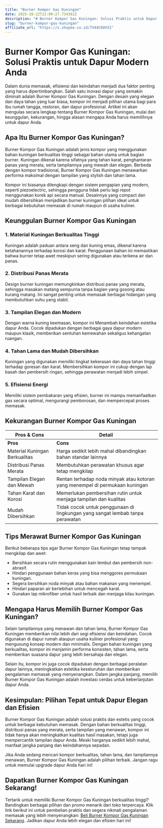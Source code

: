 ```yaml
---
title: "Burner Kompor Gas Kuningan"
date: 2025-10-22T22:09:27.734382Z
description: "# Burner Kompor Gas Kuningan: Solusi Praktis untuk Dapur Modern Anda..."
slug: "burner-kompor-gas-kuningan"
affiliate_url: "https://s.shopee.co.id/7V44C68VX2"
---
```

# Burner Kompor Gas Kuningan: Solusi Praktis untuk Dapur Modern Anda

Dalam dunia memasak, efisiensi dan keindahan menjadi dua faktor penting yang harus dipertimbangkan. Salah satu inovasi dapur yang semakin diminati adalah Burner Kompor Gas Kuningan. Dengan desain yang elegan dan daya tahan yang luar biasa, kompor ini menjadi pilihan utama bagi para ibu rumah tangga, restoran, dan dapur profesional. Artikel ini akan mengulas secara lengkap tentang Burner Kompor Gas Kuningan, mulai dari keunggulan, kekurangan, hingga alasan mengapa Anda harus memilihnya untuk dapur Anda.

## Apa Itu Burner Kompor Gas Kuningan?

Burner Kompor Gas Kuningan adalah jenis kompor yang menggunakan bahan kuningan berkualitas tinggi sebagai bahan utama untuk bagian burner. Kuningan dikenal karena sifatnya yang tahan karat, penghantaran panas yang merata, serta tampilannya yang mewah dan elegan. Berbeda dengan kompor tradisional, Burner Kompor Gas Kuningan menawarkan performa maksimal dengan tampilan yang stylish dan tahan lama.

Kompor ini biasanya dilengkapi dengan sistem pengapian yang modern, seperti piezoelectric, sehingga pengguna tidak perlu lagi repot menggunakan korek api secara manual. Desainnya yang compact dan mudah dibersihkan menjadikan burner kuningan pilihan ideal untuk berbagai kebutuhan memasak di rumah maupun di usaha kuliner.

## Keunggulan Burner Kompor Gas Kuningan

### 1. Material Kuningan Berkualitas Tinggi

Kuningan adalah paduan antara seng dan kuning emas, dikenal karena ketahanannya terhadap korosi dan karat. Penggunaan bahan ini memastikan bahwa burner tetap awet meskipun sering digunakan atau terkena air dan panas.

### 2. Distribusi Panas Merata

Design burner kuningan memungkinkan distribusi panas yang merata, sehingga masakan matang sempurna tanpa bagian yang gosong atau kurang matang. Ini sangat penting untuk memasak berbagai hidangan yang membutuhkan suhu yang stabil.

### 3. Tampilan Elegan dan Modern

Dengan warna kuning keemasan, kompor ini Menambah keindahan estetika dapur Anda. Cocok dipadukan dengan berbagai gaya dapur modern maupun klasik, memberikan sentuhan kemewahan sekaligus kehangatan ruangan.

### 4. Tahan Lama dan Mudah Dibersihkan

Kuningan yang digunakan memiliki tingkat kekerasan dan daya tahan tinggi terhadap goresan dan karat. Membersihkan kompor ini cukup dengan lap basah dan pembersih ringan, sehingga perawatan menjadi lebih simpel.

### 5. Efisiensi Energi

Memiliki sistem pembakaran yang efisien, burner ini mampu memanfaatkan gas secara optimal, mengurangi pemborosan, dan mempercepat proses memasak.

## Kekurangan Burner Kompor Gas Kuningan

| **Pros & Cons** | **Detail** |
|-----------------|--------------|
| **Pros** | **Cons** |
| Material Kuningan Berkualitas | Harga sedikit lebih mahal dibandingkan bahan standar lainnya |
| Distribusi Panas Merata | Membutuhkan perawatan khusus agar tetap mengkilap |
| Tampilan Elegan dan Mewah | Rentan terhadap noda minyak atau kotoran yang menempel di permukaan kuningan |
| Tahan Karat dan Korosi | Memerlukan pembersihan rutin untuk menjaga tampilan dan kualitas |
| Mudah Dibersihkan | Tidak cocok untuk penggunaan di lingkungan yang sangat lembab tanpa perawatan |

## Tips Merawat Burner Kompor Gas Kuningan

Berikut beberapa tips agar Burner Kompor Gas Kuningan tetap tampak mengkilap dan awet:

- Bersihkan secara rutin menggunakan kain lembut dan pembersih non-abrasif.
- Hindari penggunaan bahan keras yang bisa menggores permukaan kuningan.
- Segera bersihkan noda minyak atau bahan makanan yang menempel.
- Hindari paparan air berlebihan untuk mencegah karat.
- Gunakan lap mikrofiber untuk hasil terbaik dan menjaga kilau kuningan.

## Mengapa Harus Memilih Burner Kompor Gas Kuningan?

Selain tampilannya yang menawan dan tahan lama, Burner Kompor Gas Kuningan memberikan nilai lebih dari segi efisiensi dan keindahan. Cocok digunakan di dapur rumah ataupun usaha kuliner profesional yang mengusung konsep modern dan minimalis. Dengan bahan kuningan yang berkualitas, kompor ini menjamin performa konsisten, tahan lama, serta memberikan suasana dapur yang lebih bersahaja dan elegan.

Selain itu, kompor ini juga cocok dipadukan dengan berbagai peralatan dapur lainnya, meningkatkan estetika keseluruhan dan memberikan pengalaman memasak yang menyenangkan. Dalam jangka panjang, memilih Burner Kompor Gas Kuningan adalah investasi cerdas untuk keberlanjutan dapur Anda.

## Kesimpulan: Pilihan Tepat untuk Dapur Elegan dan Efisien

Burner Kompor Gas Kuningan adalah solusi praktis dan estetis yang cocok untuk berbagai kebutuhan memasak. Dengan bahan berkualitas tinggi, distribusi panas yang merata, serta tampilan yang menawan, kompor ini tidak hanya akan meningkatkan kualitas hasil masakan, tetapi juga mempercantik tampilan dapur Anda. Meski harganya sedikit lebih mahal, manfaat jangka panjang dan keindahannya sepadan.

Jika Anda sedang mencari kompor berkualitas, tahan lama, dan tampilannya menawan, Burner Kompor Gas Kuningan adalah pilihan terbaik. Jangan ragu untuk memulai upgrade dapur Anda hari ini!

## Dapatkan Burner Kompor Gas Kuningan Sekarang!

Tertarik untuk memiliki Burner Kompor Gas Kuningan berkualitas tinggi? Bandingkan berbagai pilihan dan promo menarik dari toko terpercaya. Klik link berikut ini untuk pembelian praktis dan segera nikmati pengalaman memasak yang lebih menyenangkan: [Beli Burner Kompor Gas Kuningan Sekarang](https://s.shopee.co.id/7V44C68VX2). Jadikan dapur Anda lebih elegan dan efisien hari ini!